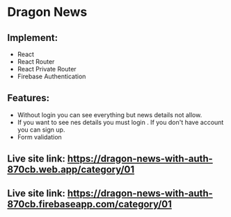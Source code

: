# Dragon News

## Implement: 
- React
- React Router
- React Private Router
- Firebase Authentication

## Features:
- Without login you can see everything but news details not allow.
- If you want to see nes details you must login . If you don't have account you can sign up.
- Form validation

## Live site link: https://dragon-news-with-auth-870cb.web.app/category/01
## Live site link: https://dragon-news-with-auth-870cb.firebaseapp.com/category/01




